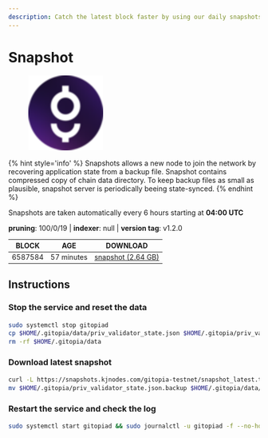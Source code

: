 ```yaml
---
description: Catch the latest block faster by using our daily snapshots.
---
```


# Snapshot

<figure><img src="https://raw.githubusercontent.com/kj89/cosmos-images/main/logos/gitopia.png" width="150" alt=""><figcaption></figcaption></figure>

{% hint style='info' %}
Snapshots allows a new node to join the network by recovering application state from a backup file. 
Snapshot contains compressed copy of chain data directory. To keep backup files as small as plausible, 
snapshot server is periodically beeing state-synced.
{% endhint %}

Snapshots are taken automatically every 6 hours starting at **04:00 UTC**

**pruning**: 100/0/19 | **indexer**: null | **version tag**: v1.2.0

| BLOCK             | AGE             | DOWNLOAD                                                                                            |
| ----------------- | --------------- | --------------------------------------------------------------------------------------------------- |
| 6587584 | 57 minutes | [snapshot (2.64 GB)](https://snapshots.kjnodes.com/gitopia-testnet/snapshot\_latest.tar.lz4) |

## Instructions

### Stop the service and reset the data

```bash
sudo systemctl stop gitopiad
cp $HOME/.gitopia/data/priv_validator_state.json $HOME/.gitopia/priv_validator_state.json.backup
rm -rf $HOME/.gitopia/data
```

### Download latest snapshot

```bash
curl -L https://snapshots.kjnodes.com/gitopia-testnet/snapshot_latest.tar.lz4 | tar -Ilz4 -xf - -C $HOME/.gitopia
mv $HOME/.gitopia/priv_validator_state.json.backup $HOME/.gitopia/data/priv_validator_state.json
```

### Restart the service and check the log

```bash
sudo systemctl start gitopiad && sudo journalctl -u gitopiad -f --no-hostname -o cat
```
